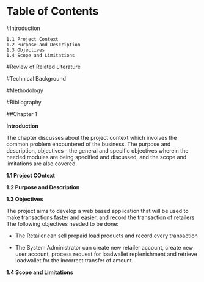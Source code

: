 Table of Contents 
==================

#Introduction 

	1.1 Project Context
	1.2	Purpose and Description					
	1.3	Objectives
	1.4 Scope and Limitations

	
#Review of Related Literature

	
#Technical Background

	
#Methodology


#Bibliography

##Chapter 1

__Introduction__

The chapter discusses about the project context which involves the common problem encountered
of the business. The purpose and description, objectives - the general and specific objectives wherein
the needed modules are being specified and discussed, and the scope and limitations are also covered.

__1.1 Project COntext__

__1.2 Purpose and Description__

__1.3 Objectives__
		
The project aims to develop a web based application that will be used to make transactions faster
and easier, and record the transaction of retailers. The following objectives needed to be done:

* The Retailer can sell prepaid load products and record every transaction

* The System Administrator can create new retailer account, create new user account, process request for loadwallet replenishment and retrieve loadwallet for the incorrect transfer of amount.

	
__1.4 Scope and Limitations__






